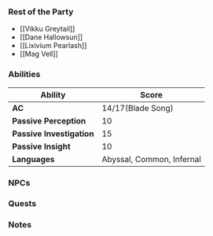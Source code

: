 ### Rest of the Party
- [[Vikku Greytail]]
- [[Dane Hallowsun]]
- [[Lixivium Pearlash]]
- [[Mag Vell]]

### Abilities

| Ability                   | Score                     |
| ------------------------- | ------------------------- |
| **AC**                    | 14/17(Blade Song)         |
| **Passive Perception**    | 10                        |
| **Passive Investigation** | 15                        |
| **Passive Insight**       | 10                        |
| **Languages**             | Abyssal, Common, Infernal |
### NPCs

### Quests


### Notes
